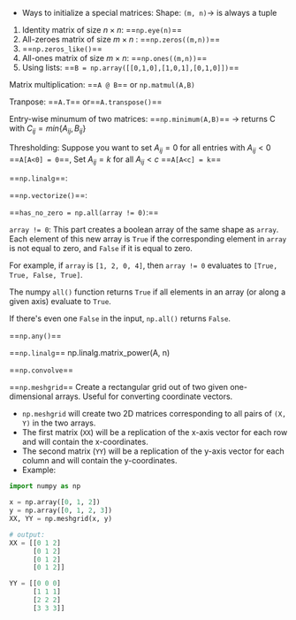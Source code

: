 
- Ways to initialize a special matrices:
 Shape: `(m, n)`-> is always a tuple
1. Identity matrix of size $n\times n$: ==`np.eye(n)`==
2. All-zeroes matrix of size $m\times n$ : ==`np.zeros((m,n))`==
3. ==`np.zeros_like()`==
4. All-ones matrix of size $m\times n$: ==`np.ones((m,n))`==
5. Using lists: ==`B = np.array([[0,1,0],[1,0,1],[0,1,0]])`==


Matrix multiplication: ==`A @ B`== or `np.matmul(A,B)`

Tranpose: ==`A.T`== or==`A.transpose()`==


Entry-wise minumum of two matrices: 
==`np.minimum(A,B)`== -> returns C with $C_{ij} = min\{A_{ij}, B_{ij}\}$

Thresholding:
Suppose you want to set $A_{ij} = 0$ for all entries with $A_{ij} < 0$
==`A[A<0] = 0`==, 
Set $A_{ij} = k$ for all $A_{ij} < c$
==`A[A<c] = k`==

==`np.linalg`==:

==`np.vectorize()`==:

==`has_no_zero = np.all(array != 0)`:==

`array != 0`: This part creates a boolean array of the same shape as `array`. Each element of this new array is `True` if the corresponding element in `array` is not equal to zero, and `False` if it is equal to zero.

For example, if `array` is `[1, 2, 0, 4]`, then `array != 0` evaluates to `[True, True, False, True]`.

The numpy `all()` function returns `True` if all elements in an array (or along a given axis) evaluate to `True`.

If there's even one `False` in the input, `np.all()` returns `False`.

==`np.any()`==

==`np.linalg`==
np.linalg.matrix_power(A, n)

==`np.convolve`==

==`np.meshgrid`==
Create a rectangular grid out of two given one-dimensional arrays. Useful for converting coordinate vectors.

- `np.meshgrid` will create two 2D matrices corresponding to all pairs of `(X, Y)` in the two arrays.
- The first matrix (`XX`) will be a replication of the x-axis vector for each row and will contain the x-coordinates.
- The second matrix (`YY`) will be a replication of the y-axis vector for each column and will contain the y-coordinates.
- Example:
```python
import numpy as np

x = np.array([0, 1, 2])
y = np.array([0, 1, 2, 3])
XX, YY = np.meshgrid(x, y)

# output:
XX = [[0 1 2]
      [0 1 2]
      [0 1 2]
      [0 1 2]]

YY = [[0 0 0]
      [1 1 1]
      [2 2 2]
      [3 3 3]]

```